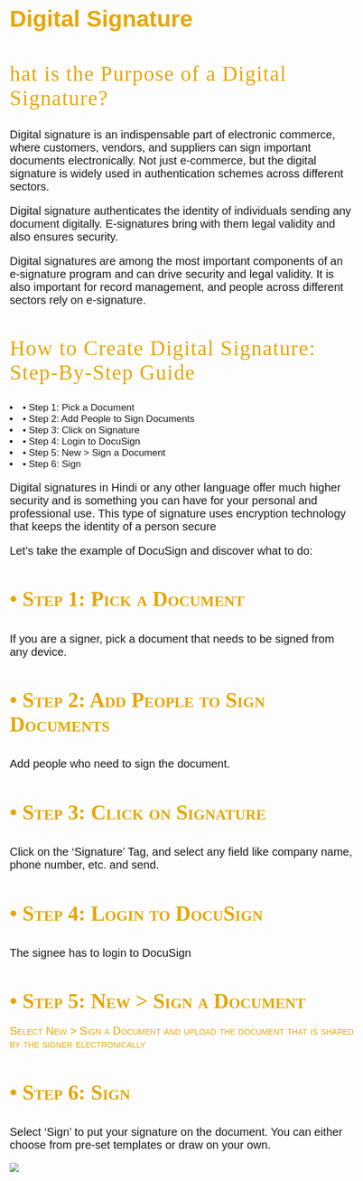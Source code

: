<!DOCTYPE html>
<html>
  <head>
    <title>Web Content Accessibility Guidlines , what are?</title>
    <meta charset="utf-8">
  </head>
  <body>
    <style>
      body {
        font-size: 17px;
        font-family: sans-serif;
        margin:4em;
      }
      h1 {
        font-weight: 550;
        font-size:2.4em; 
        color:rgb(230, 166, 5);
      }
      h2 {
        color:rgb(230, 166, 5);
        font-weight: 450;
        font-family: cursive;
        font-size: 2.2em;
        text-indet: 8mm;
        letter-spacing: 1.5px;
      }
      h3 {
        color: rgb(230, 166, 5);
        font-variant: small-caps;
        font-family: cursive;
        font-size: 2.2em;
        text-indet: 8mm;
        font-weight: 550;
      }
        p {
          font-weight: normal;
          font-size: 20px;
          font-family: sans-serif;
          text-indet: 6mm;
         }
    </style>
<h1><strong>Digital Signature</strong></h1>
    <h2>hat is the Purpose of a Digital Signature?</h2>
    <p>Digital signature is an indispensable part of electronic commerce, where customers, vendors, and suppliers can sign important documents electronically. Not just e-commerce, but the digital signature is widely used in authentication schemes across different sectors.</p>
    <p>Digital signature authenticates the identity of individuals sending any document digitally. E-signatures bring with them legal validity and also ensures security.</p>
    <p>Digital signatures are among the most important components of an e-signature program and can drive security and legal validity. It is also important for record management, and people across different sectors rely on e-signature.</p>
    <h2>How to Create Digital Signature: Step-By-Step Guide</h2>
    <li>•	Step 1: Pick a Document</li>
    <li>•	Step 2: Add People to Sign Documents </li>
    <li>•	Step 3: Click on Signature</li>
    <li>•	Step 4: Login to DocuSign </li>
    <li>•	Step 5: New > Sign a Document  </li>
    <li>•	Step 6: Sign  </li>
    <p>Digital signatures in Hindi or any other language offer much higher security and is something you can have for your personal and professional use. This type of signature uses encryption technology that keeps the identity of a person secure</p>
    <p>Let’s take the example of DocuSign and discover what to do:</p>
    <h3>•	Step 1: Pick a Document</h3>
    <p>If you are a signer, pick a document that needs to be signed from any device.</p>
    <h3>•	Step 2: Add People to Sign Documents</h3>
    <p>Add people who need to sign the document.</p>
    <h3>•	Step 3: Click on Signature</h3>
    <p>Click on the ‘Signature’ Tag, and select any field like company name, phone number, etc. and send.</p>
    <h3>•	Step 4: Login to DocuSign</h3>
    <p>The signee has to login to DocuSign</p>
    <h3>•	Step 5: New > Sign a Document</p>
    <p>Select New > Sign a Document and upload the document that is shared by the signer electronically</p>
    <h3>•	Step 6: Sign</h3>
    <p>Select ‘Sign’ to put your signature on the document. You can either choose from pre-set templates or draw on your own.</p>
    <img src=https://images.app.goo.gl/MwFcc1ETuSG4JJow6>
    
    
    
    
    
    
    
    
    
